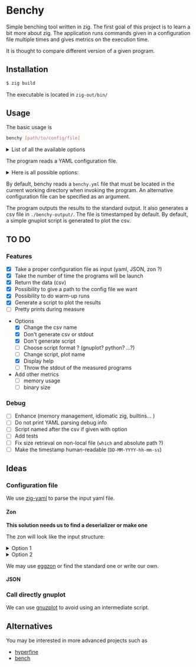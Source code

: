 # Benchy

Simple benching tool written in zig. The first goal of this project is to learn a bit more about zig.
The application runs commands given in a configuration file multiple times and gives metrics on the execution time.

It is thought to compare different version of a given program.

## Installation

```bash
$ zig build
```
The executable is located in `zig-out/bin/`

## Usage

The basic usage is 

```bash
benchy [path/to/config/file]
```

<details>
<summary>List of all the available options</summary>

```
benchy --help
    -h, --help
            Display this help and exit

        --no-csv
            Don't write a csv file of the results

 
        --no-script
            Don't write a gnuplot script template (automatically selected if no csv is requested)       
        
        --no-stdout
            Don't print the results on the standard output

    -o, --csv-filename <str>
            Name to give to the output csv
```

</details>


The program reads a YAML configuration file.
<details>
<summary> Here is all possible options: </summary>

```yaml
nb_runs: 2                          # Number of runs per program
warmup: 2                           # Number of warm_ups to do
names: [ test1, my_super_test ]     # names of the tests
argvs: [ "./a.out 1", "./my_test" ] # Commands to run
```

</details>

By default, benchy reads a `benchy.yml` file that must be located in the current working directory when invoking the program.
An alternative configuration file can be specified as an argument.

The program outputs the results to the standard output.
It also generates a csv file in `./benchy-output/`. The file is timestamped by default.
By default, a simple gnuplot script is generated to plot the csv.

## TO DO

### Features

- [X] Take a proper configuration file as input (yaml, JSON, zon ?)
- [X] Take the number of time the programs will be launch
- [X] Return the data (csv)
- [X] Possibility to give a path to the config file we want
- [X] Possibility to do warm-up runs
- [X] Generate a script to plot the results
- [ ] Pretty prints during measure
- Options
    - [X] Change the csv name
    - [X] Don't generate csv or stdout
    - [X] Don't generate script
    - [ ] Choose script format ? (gnuplot? python? ...?)
    - [ ] Change script, plot name
    - [X] Display help
    - [ ] Throw the stdout of the measured programs
- Add other metrics
    - [ ] memory usage
    - [ ] binary size

### Debug

- [ ] Enhance (memory management, idiomatic zig, builtins... )
- [ ] Do not print YAML parsing debug info
- [ ] Script named after the csv if given with option
- [ ] Add tests
- [ ] Fix size retrieval on non-local file (`which` and absolute path ?)
- [ ] Make the timestamp human-readable (`DD-MM-YYYY-hh-mm-ss`)

## Ideas

### Configuration file

We use [zig-yaml](https://github.com/kubkon/zig-yaml) to parse the input yaml file.

#### Zon

**This solution needs us to find a deserializer or make one**

The zon will look like the input structure:

<details>
<summary> Option 1 </summary>

```zig
.{
    .name = "name of the bench",
    .nb_run = number_of_runs,
    .names = .{ "name of", "the programs" },
    .argvs = .{ 
        .{"./prog1"}, 
        .{"./prog2", "arg1", "arg2"}
    },
}
```

</details>

<details>
<summary> Option 2 </summary>

```zig
.{
    .name = "name of the bench",
    .nb_run = number_of_runs,
    .tests = .{
        .{
            .name = "name of",
            .argv = .{"./prog1"},
        },
        .{
            .name = "the program",
            .argv = .{ "./prog1", "arg1", "arg2" },
        },
    },
}
```

</details>

We may use [eggzon](https://github.com/ziglibs/eggzon) or find the standard one or write our own.

#### JSON

### Call directly gnuplot

We can use [gnuzplot](https://github.com/BlueAlmost/gnuzplot) to avoid using an intermediate script.

## Alternatives

You may be interested in more advanced projects such as
- [hyperfine](https://github.com/sharkdp/hyperfine)
- [bench](https://github.com/Gabriella439/bench)
